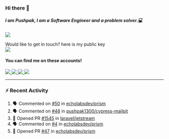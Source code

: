 ### Hi there 👋


##### I am Pushpak, I am a Software Engineer and a problem solver.💻

![](https://komarev.com/ghpvc/?username=pushpak1300)

 Would like to get in touch? here is my public key 
 <br> <a href='https://keybase.io/pushpak1300'><img src="https://img.shields.io/keybase/pgp/pushpak1300?color=pinl&label=PGP&style=for-the-badge"/></a></br>
#### You can find me on these accounts!
<p>
<a href='https://twitter.com/pushpak1300'><a href="https://pushpak1300.me/" target="_blank">
  <img src="https://img.shields.io/badge/website-%23E34F26.svg?&style=for-the-badge" />
</a> 
 
 <a href="https://twitter.com/pushpak1300" target="_blank">
  <img src="https://img.shields.io/badge/twitter-%231DA1F2.svg?&style=for-the-badge&logo=twitter&logoColor=white" />
</a> 

<a href="https://www.linkedin.com/in/pushpak-c-286b17b1/" target="_blank">
  <img src="https://img.shields.io/badge/linkedin-%230077B5.svg?&style=for-the-badge&logo=linkedin&logoColor=white" />
</a> 

<a href="https://dev.to/pushpak1300/" target="_blank">
  <img src="http://img.shields.io/badge/dev.to-gray?style=for-the-badge&logo=dev.to&?logoColor=white?logoWidth=100?label=" />
</a> 


</p>

---

### ⚡ Recent Activity

<!--START_SECTION:activity-->
1. 🗣 Commented on [#50](https://github.com/echolabsdev/prism/issues/50#issuecomment-2453291309) in [echolabsdev/prism](https://github.com/echolabsdev/prism)
2. 🗣 Commented on [#48](https://github.com/pushpak1300/cypress-mailpit/issues/48#issuecomment-2449593551) in [pushpak1300/cypress-mailpit](https://github.com/pushpak1300/cypress-mailpit)
3. 💪 Opened PR [#1545](https://github.com/laravel/jetstream/pull/1545) in [laravel/jetstream](https://github.com/laravel/jetstream)
4. 🗣 Commented on [#4](https://github.com/echolabsdev/prism/issues/4#issuecomment-2440160201) in [echolabsdev/prism](https://github.com/echolabsdev/prism)
5. 💪 Opened PR [#47](https://github.com/echolabsdev/prism/pull/47) in [echolabsdev/prism](https://github.com/echolabsdev/prism)
<!--END_SECTION:activity-->
